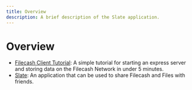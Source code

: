```yaml
---
title: Overview
description: A brief description of the Slate application.
---
```


# Overview

- [Filecash Client Tutorial](https://github.com/filecoin-project/filecoin-client-tutorial): A simple tutorial for starting an express server and storing data on the Filecash Network in under 5 minutes.
- [Slate](https://github.com/filecoin-project/slate/): An application that can be used to share Filecash and Files with friends.
